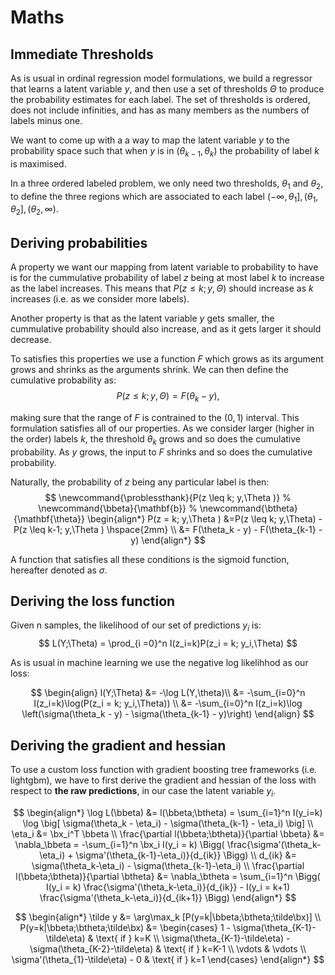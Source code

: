 # Maths
## Immediate Thresholds

As is usual in ordinal regression model formulations, we build a regressor that learns a latent variable $y$, and then use a set of thresholds $\Theta$ to produce the probability estimates for each label. The set of thresholds is ordered, does not include infinities, and has as many members as the numbers of labels minus one.

We want to come up with a a way to map the latent variable $y$ to the probability space such that when $y$ is in $(\theta_{k-1},\theta_{k})$ the probability of label $k$ is maximised.

In a three ordered labeled problem, we only need two thresholds, $\theta_1$ and $\theta_2$, to define the three regions which are associated to each label $(-\infty,\theta_1], (\theta_1, \theta_2], (\theta_2, \infty)$.

## Deriving probabilities

A property we want our mapping from latent variable to probability to have is for the cummulative probability of label $z$ being at most label $k$ to increase as the label increases. This means that $P(z\leq k;y,\Theta)$ should increase as $k$ increases (i.e. as we consider more labels).

Another property is that as the latent variable $y$ gets smaller, the cummulative probability should also increase, and as it gets larger it should decrease.

To satisfies this properties we use a function $F$ which grows as its argument grows and shrinks as the arguments shrink. We can then define the cumulative probability as:
$$
P(z \leq k; y,\Theta  ) = F(\theta_k - y) ,
$$

making sure that the range of $F$ is contrained to the $(0,1)$ interval. This formulation satisfies all of our properties. As we consider larger (higher in the order) labels $k$, the threshold $\theta_k$ grows and so does the cumulative probability. As $y$ grows, the input to $F$ shrinks and so does the cumulative probability.

Naturally, the probability of $z$ being any particular label is then:
$$
\newcommand{\problessthank}{P(z \leq k; y,\Theta  )}
% \newcommand{\bbeta}{\mathbf{b}}
% \newcommand{\btheta}{\mathbf{\theta}}
\begin{align*}
P(z = k; y,\Theta  ) &=P(z \leq k; y,\Theta) -P(z \leq k-1; y,\Theta  )  \hspace{2mm} \\
&= F(\theta_k - y) - F(\theta_{k-1} - y)
\end{align*}
$$


A function that satisfies all these conditions is the sigmoid function, hereafter denoted as $\sigma$.
## Deriving the loss function

Given n samples, the likelihood of our set of predictions $y_i$ is:
$$
L(Y;\Theta) = \prod_{i =0}^n I(z_i=k)P(z_i = k; y_i,\Theta)
$$

As is usual in machine learning we use the negative log likelihhod as our loss:

$$
\begin{align}
l(Y;\Theta) &= -\log L(Y,\theta)\\
&= -\sum_{i=0}^n I(z_i=k)\log(P(z_i = k; y_i,\Theta)) \\
&= -\sum_{i=0}^n I(z_i=k)\log \left(\sigma(\theta_k - y) - \sigma(\theta_{k-1} - y)\right)
\end{align}
$$
## Deriving the gradient and hessian

To use a custom loss function with gradient boosting tree frameworks (i.e. lightgbm), we have to first derive the gradient and hessian of the loss with respect to **the raw predictions**, in our case the latent variable $y_i$.




$$
\begin{align*}
\log L(\bbeta) &= l(\bbeta;\btheta) = \sum_{i=1}^n I(y_i=k) \log  \big[ \sigma(\theta_k - \eta_i) - \sigma(\theta_{k-1} - \eta_i) \big] \\
\eta_i &= \bx_i^T \bbeta \\
\frac{\partial l(\bbeta;\btheta)}{\partial \bbeta} &= \nabla_\bbeta = -\sum_{i=1}^n \bx_i I(y_i = k) \Bigg( \frac{\sigma'(\theta_k-\eta_i) + \sigma'(\theta_{k-1}-\eta_i)}{d_{ik}} \Bigg) \\
d_{ik} &= \sigma(\theta_k-\eta_i) - \sigma(\theta_{k-1}-\eta_i) \\
\frac{\partial l(\bbeta;\btheta)}{\partial \btheta} &= \nabla_\btheta = \sum_{i=1}^n \Bigg( I(y_i = k) \frac{\sigma'(\theta_k-\eta_i)}{d_{ik}} - I(y_i = k+1) \frac{\sigma'(\theta_k-\eta_i)}{d_{ik+1}} \Bigg)
\end{align*}
$$


$$
\begin{align*}
\tilde y &= \arg\max_k [P(y=k|\bbeta;\btheta;\tilde\bx)] \\
P(y=k|\bbeta;\btheta;\tilde\bx)  &= \begin{cases}
1 - \sigma(\theta_{K-1}-\tilde\eta) & \text{ if } k=K \\
\sigma(\theta_{K-1}-\tilde\eta) - \sigma(\theta_{K-2}-\tilde\eta) & \text{ if } k=K-1 \\
\vdots & \vdots \\
\sigma'(\theta_{1}-\tilde\eta) - 0 & \text{ if } k=1
\end{cases}
\end{align*}
$$